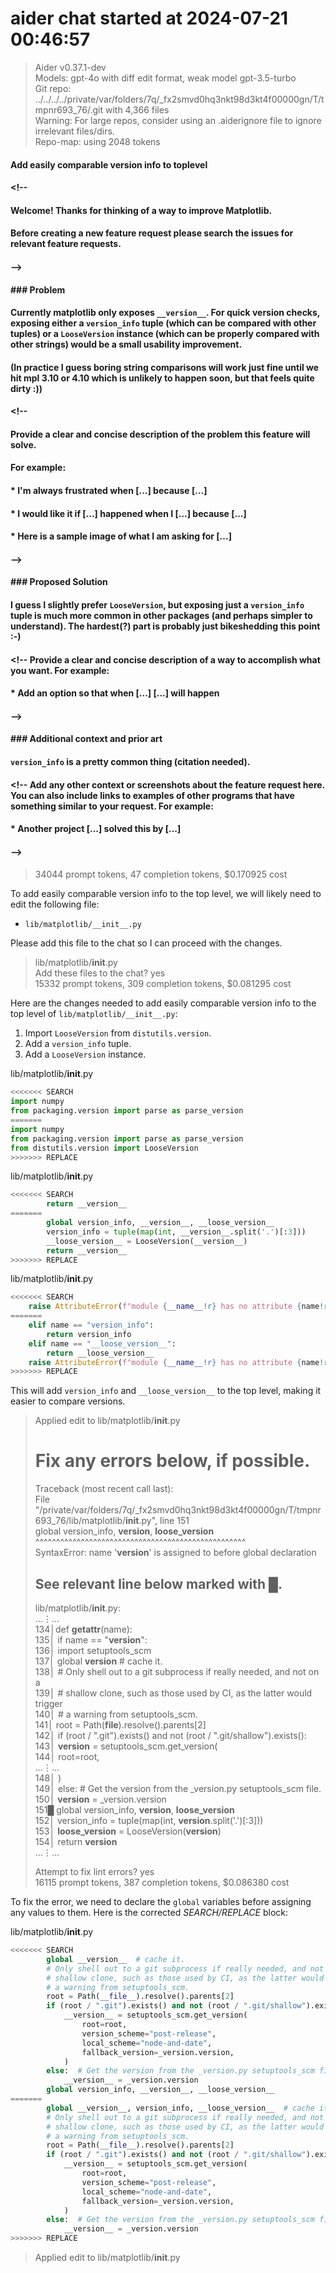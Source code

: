 
# aider chat started at 2024-07-21 00:46:57

> Aider v0.37.1-dev  
> Models: gpt-4o with diff edit format, weak model gpt-3.5-turbo  
> Git repo: ../../../../private/var/folders/7q/_fx2smvd0hq3nkt98d3kt4f00000gn/T/tmpnr693_76/.git with 4,366 files  
> Warning: For large repos, consider using an .aiderignore file to ignore irrelevant files/dirs.  
> Repo-map: using 2048 tokens  

#### Add easily comparable version info to toplevel  
#### <!--  
#### Welcome! Thanks for thinking of a way to improve Matplotlib.  
####   
####   
#### Before creating a new feature request please search the issues for relevant feature requests.  
#### -->  
####   
#### ### Problem  
####   
#### Currently matplotlib only exposes `__version__`.  For quick version checks, exposing either a `version_info` tuple (which can be compared with other tuples) or a `LooseVersion` instance (which can be properly compared with other strings) would be a small usability improvement.  
####   
#### (In practice I guess boring string comparisons will work just fine until we hit mpl 3.10 or 4.10 which is unlikely to happen soon, but that feels quite dirty :))  
#### <!--  
#### Provide a clear and concise description of the problem this feature will solve.   
####   
#### For example:  
#### * I'm always frustrated when [...] because [...]  
#### * I would like it if [...] happened when I [...] because [...]  
#### * Here is a sample image of what I am asking for [...]  
#### -->  
####   
#### ### Proposed Solution  
####   
#### I guess I slightly prefer `LooseVersion`, but exposing just a `version_info` tuple is much more common in other packages (and perhaps simpler to understand).  The hardest(?) part is probably just bikeshedding this point :-)  
#### <!-- Provide a clear and concise description of a way to accomplish what you want. For example:  
####   
#### * Add an option so that when [...]  [...] will happen  
####  -->  
####   
#### ### Additional context and prior art  
####   
#### `version_info` is a pretty common thing (citation needed).  
#### <!-- Add any other context or screenshots about the feature request here. You can also include links to examples of other programs that have something similar to your request. For example:  
####   
#### * Another project [...] solved this by [...]  
#### -->  
####  
> 34044 prompt tokens, 47 completion tokens, $0.170925 cost  

To add easily comparable version info to the top level, we will likely need to edit the following file:

- `lib/matplotlib/__init__.py`

Please add this file to the chat so I can proceed with the changes.

> lib/matplotlib/__init__.py  
> Add these files to the chat? yes  
> 15332 prompt tokens, 309 completion tokens, $0.081295 cost  

Here are the changes needed to add easily comparable version info to the top level of `lib/matplotlib/__init__.py`:

1. Import `LooseVersion` from `distutils.version`.
2. Add a `version_info` tuple.
3. Add a `LooseVersion` instance.

lib/matplotlib/__init__.py
```python
<<<<<<< SEARCH
import numpy
from packaging.version import parse as parse_version
=======
import numpy
from packaging.version import parse as parse_version
from distutils.version import LooseVersion
>>>>>>> REPLACE
```

lib/matplotlib/__init__.py
```python
<<<<<<< SEARCH
        return __version__
=======
        global version_info, __version__, __loose_version__
        version_info = tuple(map(int, __version__.split('.')[:3]))
        __loose_version__ = LooseVersion(__version__)
        return __version__
>>>>>>> REPLACE
```

lib/matplotlib/__init__.py
```python
<<<<<<< SEARCH
    raise AttributeError(f"module {__name__!r} has no attribute {name!r}")
=======
    elif name == "version_info":
        return version_info
    elif name == "__loose_version__":
        return __loose_version__
    raise AttributeError(f"module {__name__!r} has no attribute {name!r}")
>>>>>>> REPLACE
```

This will add `version_info` and `__loose_version__` to the top level, making it easier to compare versions.

> Applied edit to lib/matplotlib/__init__.py  
>  
> # Fix any errors below, if possible.  
>  
> Traceback (most recent call last):  
> File "/private/var/folders/7q/_fx2smvd0hq3nkt98d3kt4f00000gn/T/tmpnr693_76/lib/matplotlib/__init__.py", line 151  
> global version_info, __version__, __loose_version__  
> ^^^^^^^^^^^^^^^^^^^^^^^^^^^^^^^^^^^^^^^^^^^^^^^^^^^  
> SyntaxError: name '__version__' is assigned to before global declaration  
>  
> ## See relevant line below marked with █.  
>  
> lib/matplotlib/__init__.py:  
> ...⋮...  
> 134│def __getattr__(name):  
> 135│    if name == "__version__":  
> 136│        import setuptools_scm  
> 137│        global __version__  # cache it.  
> 138│        # Only shell out to a git subprocess if really needed, and not on a  
> 139│        # shallow clone, such as those used by CI, as the latter would trigger  
> 140│        # a warning from setuptools_scm.  
> 141│        root = Path(__file__).resolve().parents[2]  
> 142│        if (root / ".git").exists() and not (root / ".git/shallow").exists():  
> 143│            __version__ = setuptools_scm.get_version(  
> 144│                root=root,  
> ...⋮...  
> 148│            )  
> 149│        else:  # Get the version from the _version.py setuptools_scm file.  
> 150│            __version__ = _version.version  
> 151█        global version_info, __version__, __loose_version__  
> 152│        version_info = tuple(map(int, __version__.split('.')[:3]))  
> 153│        __loose_version__ = LooseVersion(__version__)  
> 154│        return __version__  
> ...⋮...  
>  
> Attempt to fix lint errors? yes  
> 16115 prompt tokens, 387 completion tokens, $0.086380 cost  

To fix the error, we need to declare the `global` variables before assigning any values to them. Here is the corrected *SEARCH/REPLACE* block:

lib/matplotlib/__init__.py
```python
<<<<<<< SEARCH
        global __version__  # cache it.
        # Only shell out to a git subprocess if really needed, and not on a
        # shallow clone, such as those used by CI, as the latter would trigger
        # a warning from setuptools_scm.
        root = Path(__file__).resolve().parents[2]
        if (root / ".git").exists() and not (root / ".git/shallow").exists():
            __version__ = setuptools_scm.get_version(
                root=root,
                version_scheme="post-release",
                local_scheme="node-and-date",
                fallback_version=_version.version,
            )
        else:  # Get the version from the _version.py setuptools_scm file.
            __version__ = _version.version
        global version_info, __version__, __loose_version__
=======
        global __version__, version_info, __loose_version__  # cache it.
        # Only shell out to a git subprocess if really needed, and not on a
        # shallow clone, such as those used by CI, as the latter would trigger
        # a warning from setuptools_scm.
        root = Path(__file__).resolve().parents[2]
        if (root / ".git").exists() and not (root / ".git/shallow").exists():
            __version__ = setuptools_scm.get_version(
                root=root,
                version_scheme="post-release",
                local_scheme="node-and-date",
                fallback_version=_version.version,
            )
        else:  # Get the version from the _version.py setuptools_scm file.
            __version__ = _version.version
>>>>>>> REPLACE
```

> Applied edit to lib/matplotlib/__init__.py  

